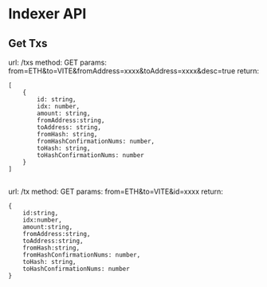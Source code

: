 # Indexer API

## Get Txs

url: /txs
method: GET
params: from=ETH&to=VITE&fromAddress=xxxx&toAddress=xxxx&desc=true
return:

```
[
	{
		id: string,
		idx: number,
		amount: string,
		fromAddress:string,
		toAddress: string,
		fromHash: string,
		fromHashConfirmationNums: number, 
		toHash: string,
		toHashConfirmationNums: number
	}
]
```

##

url: /tx
method: GET
params: from=ETH&to=VITE&id=xxxx
return:

```
{
	id:string,
	idx:number,
	amount:string,
	fromAddress:string,
	toAddress:string,
	fromHash:string,
	fromHashConfirmationNums: number, 
	toHash: string,
	toHashConfirmationNums: number
}
```
